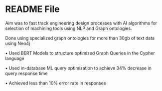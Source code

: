 # README File

Aim was to fast track engineering design processes with AI algorithms for selection of machining tools using NLP and Graph ontologies.

Done using specialized graph ontologies for more than 30gb of text data using Neo4j 

• Used BERT Models to structure optimized Graph Queries in the Cypher language

• Used in-database ML query optimization to achieve 34% decrease in query response time

• Achieved less than 10% error rate in responses
